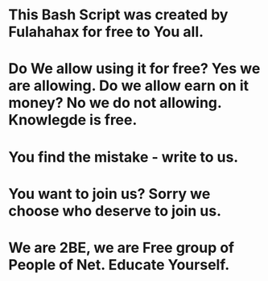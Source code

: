 # This Bash Script was created by Fulahahax for free to You all. 
# Do We allow using it for free? Yes we are allowing. Do we allow earn on it money? No we do not allowing. Knowlegde is free.
# You find the mistake - write to us.
# You want to join us? Sorry we choose who deserve to join us.
# We are 2BE, we are Free group of People of Net. Educate Yourself. 
